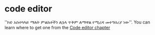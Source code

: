 # code editor

''ኮድ አስተካካይ ማለት ምልክቶችን ለኋላ ጥቅም ለማዋል የሚረዳ መተግበሪያ ነው''. You can learn where to get one from the [Code editor chapter](./code_editor/README.md)